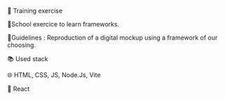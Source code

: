 👥 Training exercise

💪School exercice to learn frameworks.

📄Guidelines : Reproduction of a digital mockup using a framework of our choosing.

📚 Used stack

🌐 HTML, CSS, JS, Node.Js, Vite

🧩 React





